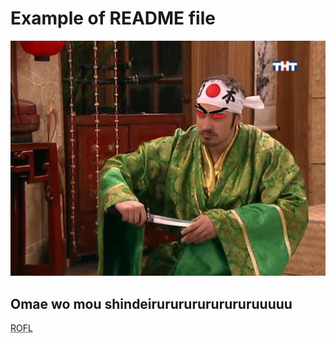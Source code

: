 Example of README file
=======
![Omae wo mou shindeiru](1.jpg)
## Omae wo mou shindeirurururururururuuuuu
<abbr title="Rolling on Floor Laughing ">ROFL</abbr>
